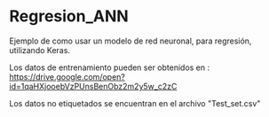 # Regresion_ANN

Ejemplo de como usar un modelo de red neuronal, para regresión, utilizando Keras.

Los datos de entrenamiento pueden ser obtenidos en :
https://drive.google.com/open?id=1qaHXjooebVzPUnsBenObz2m2y5w_c2zC



Los datos no etiquetados se encuentran en el archivo "Test_set.csv"




